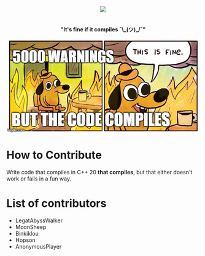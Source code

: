 <p align = 'center'>
  <img src = 'https://cdn.discordapp.com/attachments/332624618584277003/727922046444765315/unknown.png'>
</p>

<br>

<div align = 'center'>
  <strong>"It's fine if it compiles ¯\_(ツ)_/¯"</strong>
</div>

![](https://github.com/LegatAbyssWalker/amazingCode/blob/master/img/spash.jpg)

# How to Contribute

Write code that compiles in C++ 20 **that compiles**, but that either doesn't work or fails in a fun way.

# List of contributors
* LegatAbyssWalker
* MoonSheep
* Binkiklou
* Hopson
* AnonymousPlayer
